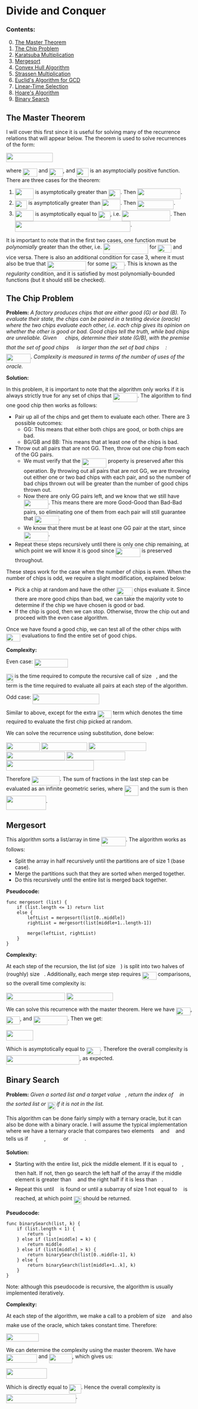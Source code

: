 # Divide and Conquer

### Contents:

0. [The Master Theorem](#the-master-theorem)
1. [The Chip Problem](#the-chip-problem)
2. [Karatsuba Multiplication](#karatsuba-multiplication)
3. [Mergesort](#mergesort)
4. [Convex Hull Algorithm](#convex-hull-algorithm)
5. [Strassen Multiplication](#strassen-multiplication)
6. [Euclid's Algorithm for GCD](#euclid's-algorithm-for-gcd)
7. [Linear-Time Selection](#linear-time-selection)
8. [Hoare's Algorithm](#hoare's-algorithm)
9. [Binary Search](#binary-search)

## The Master Theorem

I will cover this first since it is useful for solving many of the recurrence relations that will appear below. The theorem is used to solve recurrences of the form:

<img src="/notes/tex/3583ac5e5ceb0b16c20879b3ab20ac24.svg?invert_in_darkmode&sanitize=true" align=middle width=125.68234964999999pt height=24.65753399999998pt/>

where <img src="/notes/tex/b48fb206d64410c96f41820292147f35.svg?invert_in_darkmode&sanitize=true" align=middle width=38.82599489999999pt height=21.18721440000001pt/> and <img src="/notes/tex/c5f281686751bb80330f78aff1bd5cfc.svg?invert_in_darkmode&sanitize=true" align=middle width=37.19163689999999pt height=22.831056599999986pt/>, and <img src="/notes/tex/f1ff21e8d1167175c22db7db4aa70df9.svg?invert_in_darkmode&sanitize=true" align=middle width=32.46972299999999pt height=24.65753399999998pt/> is an asymptocially positive function. There are three cases for the theorem:

1. <img src="/notes/tex/36e484f92549c1cb812bec684bacf8ee.svg?invert_in_darkmode&sanitize=true" align=middle width=50.42418974999999pt height=29.190975000000005pt/> is asymptotically greater than <img src="/notes/tex/3d425a215e8eeb2a056f553633aaae4a.svg?invert_in_darkmode&sanitize=true" align=middle width=32.46972299999999pt height=24.65753399999998pt/>. Then <img src="/notes/tex/00de17c0b2e8641301681e16d1b82f11.svg?invert_in_darkmode&sanitize=true" align=middle width=117.28864949999999pt height=29.190975000000005pt/>.
2. <img src="/notes/tex/f1ff21e8d1167175c22db7db4aa70df9.svg?invert_in_darkmode&sanitize=true" align=middle width=32.46972299999999pt height=24.65753399999998pt/> is asymptotically greater than <img src="/notes/tex/0d3f3fa140f2aca87931d9f9d8b1c433.svg?invert_in_darkmode&sanitize=true" align=middle width=50.42418974999999pt height=29.190975000000005pt/>. Then <img src="/notes/tex/f2d8d66a5227e4a1fbf4c211a8298d0e.svg?invert_in_darkmode&sanitize=true" align=middle width=98.51234414999998pt height=24.65753399999998pt/>.
3. <img src="/notes/tex/0d3f3fa140f2aca87931d9f9d8b1c433.svg?invert_in_darkmode&sanitize=true" align=middle width=50.42418974999999pt height=29.190975000000005pt/> is asymptotically equal to <img src="/notes/tex/f1ff21e8d1167175c22db7db4aa70df9.svg?invert_in_darkmode&sanitize=true" align=middle width=32.46972299999999pt height=24.65753399999998pt/>, i.e. <img src="/notes/tex/4d88c9b7dd75e17b3092c8808cacb0c6.svg?invert_in_darkmode&sanitize=true" align=middle width=131.20424955pt height=29.190975000000005pt/>. Then <img src="/notes/tex/35e53fe72236c3755281fbde229dc497.svg?invert_in_darkmode&sanitize=true" align=middle width=312.44267835pt height=29.190975000000005pt/>.  

It is important to note that in the first two cases, one function must be *polynomially* greater than the other, i.e. <img src="/notes/tex/0dd3f34fcd714853547ecce5650cdb4f.svg?invert_in_darkmode&sanitize=true" align=middle width=121.38627104999999pt height=29.190975000000005pt/> for <img src="/notes/tex/7d9ef5253ca6a34a812adb9aca44a57e.svg?invert_in_darkmode&sanitize=true" align=middle width=36.80923124999999pt height=21.18721440000001pt/> and vice versa. There is also an additional condition for case 3, where it must also be true that <img src="/notes/tex/d7253d630b0826809b55bb30bf2f3917.svg?invert_in_darkmode&sanitize=true" align=middle width=104.8643739pt height=24.65753399999998pt/> for some <img src="/notes/tex/6aaeafa087b9a553d22af0cb75db0831.svg?invert_in_darkmode&sanitize=true" align=middle width=37.25064419999999pt height=21.18721440000001pt/>. This is known as the *regularity* condition, and it is satisfied by most polynomially-bounded functions (but it should still be checked).

## The Chip Problem

**Problem:** *A factory produces chips that are either good (G) or bad (B). To evaluate their state, the chips can be paired in a testing device (oracle) where the two chips evaluate each other, i.e. each chip gives its opinion on whether the other is good or bad. Good chips tell the truth, while bad chips are unreliable. Given <img src="/notes/tex/f9c4988898e7f532b9f826a75014ed3c.svg?invert_in_darkmode&sanitize=true" align=middle width=14.99998994999999pt height=22.465723500000017pt/> chips, determine their state (G/B), with the premise that the set of good chips <img src="/notes/tex/5201385589993766eea584cd3aa6fa13.svg?invert_in_darkmode&sanitize=true" align=middle width=12.92464304999999pt height=22.465723500000017pt/> is larger than the set of bad chips <img src="/notes/tex/61e84f854bc6258d4108d08d4c4a0852.svg?invert_in_darkmode&sanitize=true" align=middle width=13.29340979999999pt height=22.465723500000017pt/>: <img src="/notes/tex/cba681754b455e98851e83d375fb4c5b.svg?invert_in_darkmode&sanitize=true" align=middle width=66.40057379999999pt height=24.65753399999998pt/>. Complexity is measured in terms of the number of uses of the oracle.*

**Solution:** 

In this problem, it is important to note that the algorithm only works if it is always strictly true for any set of chips that <img src="/notes/tex/ddf6c8671d1b8fba0efeb052b6b77312.svg?invert_in_darkmode&sanitize=true" align=middle width=66.40057379999999pt height=24.65753399999998pt/>. The algorithm to find one good chip then works as follows:

* Pair up all of the chips and get them to evaluate each other. There are 3 possible outcomes:
  * GG: This means that either both chips are good, or both chips are bad.
  * BG/GB and BB: This means that at least one of the chips is bad.
* Throw out all pairs that are not GG. Then, throw out one chip from each of the GG pairs.
  * We must verify that the <img src="/notes/tex/ddf6c8671d1b8fba0efeb052b6b77312.svg?invert_in_darkmode&sanitize=true" align=middle width=66.40057379999999pt height=24.65753399999998pt/> property is preserved after this operation. By throwing out all pairs that are not GG, we are throwing out either one or two bad chips with each pair, and so the number of bad chips thrown out will be greater than the number of good chips thrown out. 
  * Now there are only GG pairs left, and we know that we still have <img src="/notes/tex/ddf6c8671d1b8fba0efeb052b6b77312.svg?invert_in_darkmode&sanitize=true" align=middle width=66.40057379999999pt height=24.65753399999998pt/>. This means there are more Good-Good than Bad-Bad pairs, so eliminating one of them from each pair will still guarantee that <img src="/notes/tex/cba681754b455e98851e83d375fb4c5b.svg?invert_in_darkmode&sanitize=true" align=middle width=66.40057379999999pt height=24.65753399999998pt/>.
  * We know that there must be at least one GG pair at the start, since <img src="/notes/tex/cba681754b455e98851e83d375fb4c5b.svg?invert_in_darkmode&sanitize=true" align=middle width=66.40057379999999pt height=24.65753399999998pt/>.
* Repeat these steps recursively until there is only one chip remaining, at which point we will know it is good since <img src="/notes/tex/ddf6c8671d1b8fba0efeb052b6b77312.svg?invert_in_darkmode&sanitize=true" align=middle width=66.40057379999999pt height=24.65753399999998pt/> is preserved throughout.

These steps work for the case when the number of chips is even. When the number of chips is odd, we require a slight modification, explained below:

* Pick a chip at random and have the other <img src="/notes/tex/e35caf405a5e9b4afd75a0d338c4dc12.svg?invert_in_darkmode&sanitize=true" align=middle width=43.31036984999999pt height=22.465723500000017pt/> chips evaluate it. Since there are more good chips than bad, we can take the majority vote to determine if the chip we have chosen is good or bad.
* If the chip is good, then we can stop. Otherwise, throw the chip out and proceed with the even case algorithm.

Once we have found a good chip, we can test all of the other chips with <img src="/notes/tex/7dc4ba0209d9b0e2068750b1b3fa9419.svg?invert_in_darkmode&sanitize=true" align=middle width=38.17727759999999pt height=21.18721440000001pt/> evaluations to find the entire set of good chips. 

**Complexity:**

Even case:  <img src="/notes/tex/f68695770ffc6844a142f91ac0a3708f.svg?invert_in_darkmode&sanitize=true" align=middle width=91.45240664999999pt height=22.853275500000024pt/>

<img src="/notes/tex/3f4014e387572fb38112f1103a8ece15.svg?invert_in_darkmode&sanitize=true" align=middle width=18.818246699999992pt height=22.465723500000017pt/> is the time required to compute the recursive call of size <img src="/notes/tex/ac036c6070f1558718f3bc3352c2a143.svg?invert_in_darkmode&sanitize=true" align=middle width=8.126022299999999pt height=22.853275500000024pt/>, and the <img src="/notes/tex/ac036c6070f1558718f3bc3352c2a143.svg?invert_in_darkmode&sanitize=true" align=middle width=8.126022299999999pt height=22.853275500000024pt/> term is the time required to evaluate all pairs at each step of the algorithm.

Odd case:  <img src="/notes/tex/306656a5bb3f6677891526599089fccf.svg?invert_in_darkmode&sanitize=true" align=middle width=181.0453557pt height=27.77565449999998pt/>

Similar to above, except for the extra <img src="/notes/tex/7dc4ba0209d9b0e2068750b1b3fa9419.svg?invert_in_darkmode&sanitize=true" align=middle width=38.17727759999999pt height=21.18721440000001pt/> term which denotes the time required to evaluate the first chip picked at random. 

We can solve the recurrence using substitution, done below:

<img src="/notes/tex/bfc619205ddd68856988c72231821ead.svg?invert_in_darkmode&sanitize=true" align=middle width=91.45240664999999pt height=22.853275500000024pt/>

<img src="/notes/tex/474fac389e7dc828ca55a8ea0f820451.svg?invert_in_darkmode&sanitize=true" align=middle width=123.61481384999998pt height=22.853275500000024pt/>

<img src="/notes/tex/3389225b8dc18b9ea6b99d4b15c28671.svg?invert_in_darkmode&sanitize=true" align=middle width=155.77722104999998pt height=22.853275500000024pt/>

<img src="/notes/tex/dfa7170e562800ba8e960f484f1b9906.svg?invert_in_darkmode&sanitize=true" align=middle width=158.87685659999997pt height=22.853275500000024pt/>

<img src="/notes/tex/dfa7170e562800ba8e960f484f1b9906.svg?invert_in_darkmode&sanitize=true" align=middle width=158.87685659999997pt height=22.853275500000024pt/>

<img src="/notes/tex/3b8837c91bd6802064c6ca1f573eefd2.svg?invert_in_darkmode&sanitize=true" align=middle width=236.90363895000002pt height=27.77565449999998pt/>

Therefore <img src="/notes/tex/622fa20bb0dccb4932f3bbdeb9911fdb.svg?invert_in_darkmode&sanitize=true" align=middle width=76.11948959999998pt height=24.65753399999998pt/>. The sum of fractions in the last step can be evaluated as an infinite geometric series, where <img src="/notes/tex/42b5521eed2cde8063b032c047e75d0c.svg?invert_in_darkmode&sanitize=true" align=middle width=38.315730749999986pt height=27.77565449999998pt/> and the sum is then <img src="/notes/tex/c631e3404998f43c2e9dd82c968b704e.svg?invert_in_darkmode&sanitize=true" align=middle width=107.62163774999999pt height=37.54198139999998pt/>.

## Mergesort

This algorithm sorts a list/array in time <img src="/notes/tex/cfde6d26888cfdf1fdb409e3c2aded3b.svg?invert_in_darkmode&sanitize=true" align=middle width=66.9313722pt height=24.65753399999998pt/>. The algorithm works as follows:

* Split the array in half recursively until the partitions are of size 1 (base case).
* Merge the partitions such that they are sorted when merged together.
* Do this recursively until the entire list is merged back together.

**Pseudocode:** 

```
func mergesort (list) {
    if (list.length <= 1) return list
    else {
        leftList = mergesort(list[0..middle])
        rightList = mergesort(list[middle+1..length-1])
        
        merge(leftList, rightList)
    }
}
```

**Complexity:**

At each step of the recursion, the list (of size <img src="/notes/tex/2b4b9ed020dae80ebe8d4d680e46ae89.svg?invert_in_darkmode&sanitize=true" align=middle width=9.86687624999999pt height=14.15524440000002pt/>) is split into two halves of (roughly) size <img src="/notes/tex/ac036c6070f1558718f3bc3352c2a143.svg?invert_in_darkmode&sanitize=true" align=middle width=8.126022299999999pt height=22.853275500000024pt/>. Additionally, each merge step requires <img src="/notes/tex/7dc4ba0209d9b0e2068750b1b3fa9419.svg?invert_in_darkmode&sanitize=true" align=middle width=38.17727759999999pt height=21.18721440000001pt/> comparisons, so the overall time complexity is:

<img src="/notes/tex/3fe06f285c0109f2424c5fad8d148cbf.svg?invert_in_darkmode&sanitize=true" align=middle width=159.26239724999996pt height=22.465723500000017pt/>

<img src="/notes/tex/d8e1a5658ec84e11cfa47f95a35ce93d.svg?invert_in_darkmode&sanitize=true" align=middle width=125.77767839999999pt height=22.465723500000017pt/>

We can solve this recurrence with the master theorem. Here we have <img src="/notes/tex/cf34371d316f136e859347be44d26b44.svg?invert_in_darkmode&sanitize=true" align=middle width=38.82599489999999pt height=21.18721440000001pt/>, <img src="/notes/tex/d9437a17ba5a0df9089e53386bb19c86.svg?invert_in_darkmode&sanitize=true" align=middle width=37.19163689999999pt height=22.831056599999986pt/>, and <img src="/notes/tex/c3762a2d88fb8f48e610b1eeb16ae99b.svg?invert_in_darkmode&sanitize=true" align=middle width=92.56463039999998pt height=24.65753399999998pt/>. Then we get:

<img src="/notes/tex/fbb538e1a20882f505d503057992ca0f.svg?invert_in_darkmode&sanitize=true" align=middle width=72.56688614999999pt height=27.91243950000002pt/>

Which is asymptotically equal to <img src="/notes/tex/efcf8d472ecdd2ea56d727b5746100e3.svg?invert_in_darkmode&sanitize=true" align=middle width=38.17727759999999pt height=21.18721440000001pt/>. Therefore the overall complexity is <img src="/notes/tex/eb149ea5ebdddd486b96e52d373bb5b7.svg?invert_in_darkmode&sanitize=true" align=middle width=198.48674834999997pt height=24.65753399999998pt/>, as expected. 

## Binary Search

**Problem:** *Given a sorted list and a target value <img src="/notes/tex/0a8d5abd0504bcc0f25b96fe4945362a.svg?invert_in_darkmode&sanitize=true" align=middle width=9.075367949999992pt height=22.831056599999986pt/>, return the index of <img src="/notes/tex/0a8d5abd0504bcc0f25b96fe4945362a.svg?invert_in_darkmode&sanitize=true" align=middle width=9.075367949999992pt height=22.831056599999986pt/> in the sorted list or <img src="/notes/tex/6d0c6128e95ddd529082377484030522.svg?invert_in_darkmode&sanitize=true" align=middle width=21.00464354999999pt height=21.18721440000001pt/> if it is not in the list.*

This algorithm can be done fairly simply with a ternary oracle, but it can also be done with a binary oracle. I will assume the typical implementation where we have a ternary oracle that compares two elements <img src="/notes/tex/332cc365a4987aacce0ead01b8bdcc0b.svg?invert_in_darkmode&sanitize=true" align=middle width=9.39498779999999pt height=14.15524440000002pt/> and <img src="/notes/tex/deceeaf6940a8c7a5a02373728002b0f.svg?invert_in_darkmode&sanitize=true" align=middle width=8.649225749999989pt height=14.15524440000002pt/> and tells us if <img src="/notes/tex/aa99d366a0125c60e3800f3bed358ad4.svg?invert_in_darkmode&sanitize=true" align=middle width=39.96184334999999pt height=17.723762100000005pt/>, <img src="/notes/tex/7defd50098be0a3d3e6d4bf5ca764b65.svg?invert_in_darkmode&sanitize=true" align=middle width=39.96184334999999pt height=14.15524440000002pt/> or <img src="/notes/tex/78bdc28b55ffcf72965ced5360da934b.svg?invert_in_darkmode&sanitize=true" align=middle width=39.96184334999999pt height=17.723762100000005pt/>. 

**Solution:**

* Starting with the entire list, pick the middle element. If it is equal to <img src="/notes/tex/63bb9849783d01d91403bc9a5fea12a2.svg?invert_in_darkmode&sanitize=true" align=middle width=9.075367949999992pt height=22.831056599999986pt/>, then halt. If not, then go search the left half of the array if the middle element is greater than <img src="/notes/tex/63bb9849783d01d91403bc9a5fea12a2.svg?invert_in_darkmode&sanitize=true" align=middle width=9.075367949999992pt height=22.831056599999986pt/> and the right half if it is less than <img src="/notes/tex/63bb9849783d01d91403bc9a5fea12a2.svg?invert_in_darkmode&sanitize=true" align=middle width=9.075367949999992pt height=22.831056599999986pt/>.
* Repeat this until <img src="/notes/tex/63bb9849783d01d91403bc9a5fea12a2.svg?invert_in_darkmode&sanitize=true" align=middle width=9.075367949999992pt height=22.831056599999986pt/> is found or until a subarray of size 1 not equal to <img src="/notes/tex/63bb9849783d01d91403bc9a5fea12a2.svg?invert_in_darkmode&sanitize=true" align=middle width=9.075367949999992pt height=22.831056599999986pt/> is reached, at which point <img src="/notes/tex/e11a8cfcf953c683196d7a48677b2277.svg?invert_in_darkmode&sanitize=true" align=middle width=21.00464354999999pt height=21.18721440000001pt/> should be returned.

**Pseudocode:**

```
func binarySearch(list, k) {
	if (list.length < 1) {
		return -1
    } else if (list[middle] = k) {
    	return middle
    } else if (list[middle] > k) {
    	return binarySearch(list[0..middle-1], k)
    } else {
    	return binarySearch(list[middle+1..k], k)
	}
}
```

Note: although this pseudocode is recursive, the algorithm is usually implemented iteratively. 

**Complexity:**

At each step of the algorithm, we make a call to a problem of size <img src="/notes/tex/ac036c6070f1558718f3bc3352c2a143.svg?invert_in_darkmode&sanitize=true" align=middle width=8.126022299999999pt height=22.853275500000024pt/> and also make use of the oracle, which takes constant time. Therefore:

<img src="/notes/tex/beaaad2b8a9ea6e9690ff36660c0cae0.svg?invert_in_darkmode&sanitize=true" align=middle width=87.60040079999999pt height=22.465723500000017pt/>

We can determine the complexity using the master theorem. We have <img src="/notes/tex/2873890d143e27fd897f843aee734521.svg?invert_in_darkmode&sanitize=true" align=middle width=83.32351334999998pt height=22.831056599999986pt/> and <img src="/notes/tex/e91aab9557531ccd77a1d77ad2a2c603.svg?invert_in_darkmode&sanitize=true" align=middle width=62.60656214999998pt height=24.65753399999998pt/>, which gives us:

<img src="/notes/tex/4c45e43f378a5c72179c2ea4a21d9f88.svg?invert_in_darkmode&sanitize=true" align=middle width=110.07818579999999pt height=27.91243950000002pt/> 

Which is directly equal to <img src="/notes/tex/3d425a215e8eeb2a056f553633aaae4a.svg?invert_in_darkmode&sanitize=true" align=middle width=32.46972299999999pt height=24.65753399999998pt/>. Hence the overall complexity is <img src="/notes/tex/99a6b43eebdfc2b732ceb86e1f72fdb5.svg?invert_in_darkmode&sanitize=true" align=middle width=188.61987209999998pt height=24.65753399999998pt/>.
